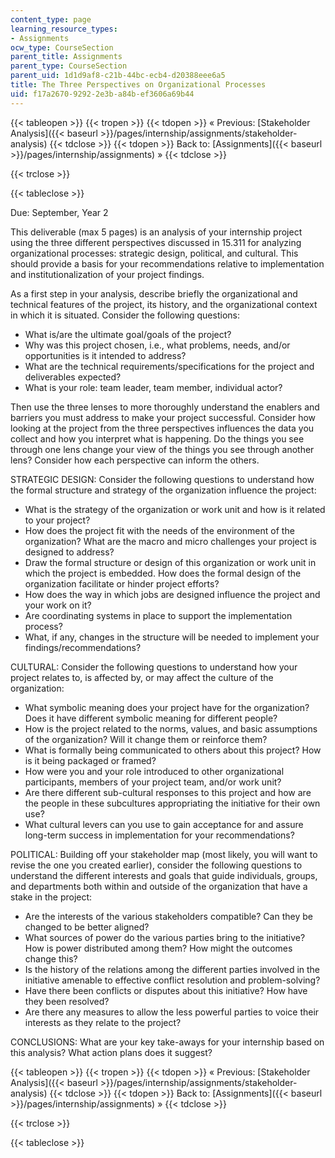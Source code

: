 ```yaml
---
content_type: page
learning_resource_types:
- Assignments
ocw_type: CourseSection
parent_title: Assignments
parent_type: CourseSection
parent_uid: 1d1d9af8-c21b-44bc-ecb4-d20388eee6a5
title: The Three Perspectives on Organizational Processes
uid: f17a2670-9292-2e3b-a84b-ef3606a69b44
---
```


{{< tableopen >}}
{{< tropen >}}
{{< tdopen >}}
« Previous: [Stakeholder Analysis]({{< baseurl >}}/pages/internship/assignments/stakeholder-analysis)
{{< tdclose >}}
{{< tdopen >}}
Back to: [Assignments]({{< baseurl >}}/pages/internship/assignments) »
{{< tdclose >}}

{{< trclose >}}

{{< tableclose >}}

Due: September, Year 2

This deliverable (max 5 pages) is an analysis of your internship project using the three different perspectives discussed in 15.311 for analyzing organizational processes: strategic design, political, and cultural. This should provide a basis for your recommendations relative to implementation and institutionalization of your project findings.

As a first step in your analysis, describe briefly the organizational and technical features of the project, its history, and the organizational context in which it is situated. Consider the following questions:

*   What is/are the ultimate goal/goals of the project?
*   Why was this project chosen, i.e., what problems, needs, and/or opportunities is it intended to address?
*   What are the technical requirements/specifications for the project and deliverables expected?
*   What is your role: team leader, team member, individual actor?

Then use the three lenses to more thoroughly understand the enablers and barriers you must address to make your project successful. Consider how looking at the project from the three perspectives influences the data you collect and how you interpret what is happening. Do the things you see through one lens change your view of the things you see through another lens? Consider how each perspective can inform the others.

STRATEGIC DESIGN: Consider the following questions to understand how the formal structure and strategy of the organization influence the project:

*   What is the strategy of the organization or work unit and how is it related to your project?
*   How does the project fit with the needs of the environment of the organization? What are the macro and micro challenges your project is designed to address?
*   Draw the formal structure or design of this organization or work unit in which the project is embedded. How does the formal design of the organization facilitate or hinder project efforts?
*   How does the way in which jobs are designed influence the project and your work on it?
*   Are coordinating systems in place to support the implementation process?
*   What, if any, changes in the structure will be needed to implement your findings/recommendations?

CULTURAL: Consider the following questions to understand how your project relates to, is affected by, or may affect the culture of the organization:

*   What symbolic meaning does your project have for the organization? Does it have different symbolic meaning for different people?
*   How is the project related to the norms, values, and basic assumptions of the organization? Will it change them or reinforce them?
*   What is formally being communicated to others about this project? How is it being packaged or framed?
*   How were you and your role introduced to other organizational participants, members of your project team, and/or work unit?
*   Are there different sub-cultural responses to this project and how are the people in these subcultures appropriating the initiative for their own use?
*   What cultural levers can you use to gain acceptance for and assure long-term success in implementation for your recommendations?

POLITICAL: Building off your stakeholder map (most likely, you will want to revise the one you created earlier), consider the following questions to understand the different interests and goals that guide individuals, groups, and departments both within and outside of the organization that have a stake in the project:

*   Are the interests of the various stakeholders compatible? Can they be changed to be better aligned?
*   What sources of power do the various parties bring to the initiative? How is power distributed among them? How might the outcomes change this?
*   Is the history of the relations among the different parties involved in the initiative amenable to effective conflict resolution and problem-solving?
*   Have there been conflicts or disputes about this initiative? How have they been resolved?
*   Are there any measures to allow the less powerful parties to voice their interests as they relate to the project?

CONCLUSIONS: What are your key take-aways for your internship based on this analysis? What action plans does it suggest?

{{< tableopen >}}
{{< tropen >}}
{{< tdopen >}}
« Previous: [Stakeholder Analysis]({{< baseurl >}}/pages/internship/assignments/stakeholder-analysis)
{{< tdclose >}}
{{< tdopen >}}
Back to: [Assignments]({{< baseurl >}}/pages/internship/assignments) »
{{< tdclose >}}

{{< trclose >}}

{{< tableclose >}}